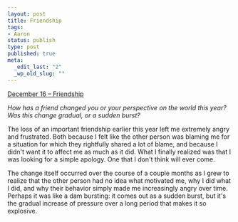 ```yaml
--- 
layout: post
title: Friendship
tags: 
- Aaron
status: publish
type: post
published: true
meta: 
  _edit_last: "2"
  _wp_old_slug: ""
---
```

<a href="http://www.reverb10.com/december-16-friendship/">December 16 – Friendship</a>

<em>How has a friend changed you or your perspective on the world this year? Was this change gradual, or a sudden burst?</em>

The loss of an important friendship earlier this year left me extremely angry and frustrated. Both because I felt like the other person was blaming me for a situation for which they rightfully shared a lot of blame, and because I didn't want it to affect me as much as it did. What I finally realized was that I was looking for a simple apology. One that I don't think will ever come.

The change itself occurred over the course of a couple months as I grew to realize that the other person had no idea what motivated me, why I did what I did, and why their behavior simply made me increasingly angry over time. Perhaps it was like a dam bursting: it comes out as a sudden burst, but it's the gradual increase of pressure over a long period that makes it so explosive.
